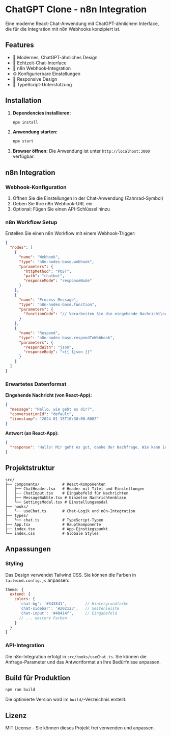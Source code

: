# ChatGPT Clone - n8n Integration

Eine moderne React-Chat-Anwendung mit ChatGPT-ähnlichem Interface, die für die Integration mit n8n Webhooks konzipiert ist.

## Features

- 🎨 Modernes, ChatGPT-ähnliches Design
- 💬 Echtzeit-Chat-Interface
- 🔗 n8n Webhook-Integration
- ⚙️ Konfigurierbare Einstellungen
- 📱 Responsive Design
- 🎯 TypeScript-Unterstützung

## Installation

1. **Dependencies installieren:**
   ```bash
   npm install
   ```

2. **Anwendung starten:**
   ```bash
   npm start
   ```

3. **Browser öffnen:**
   Die Anwendung ist unter `http://localhost:3000` verfügbar.

## n8n Integration

### Webhook-Konfiguration

1. Öffnen Sie die Einstellungen in der Chat-Anwendung (Zahnrad-Symbol)
2. Geben Sie Ihre n8n Webhook-URL ein
3. Optional: Fügen Sie einen API-Schlüssel hinzu

### n8n Workflow Setup

Erstellen Sie einen n8n Workflow mit einem Webhook-Trigger:

```json
{
  "nodes": [
    {
      "name": "Webhook",
      "type": "n8n-nodes-base.webhook",
      "parameters": {
        "httpMethod": "POST",
        "path": "chatbot",
        "responseMode": "responseNode"
      }
    },
    {
      "name": "Process Message",
      "type": "n8n-nodes-base.function",
      "parameters": {
        "functionCode": "// Verarbeiten Sie die eingehende Nachricht\nconst message = $input.first().json.message;\n\n// Hier können Sie Ihre Chatbot-Logik implementieren\n// z.B. OpenAI API, lokales LLM, etc.\n\nconst response = {\n  response: `Sie haben gesagt: ${message}`\n};\n\nreturn [{ json: response }];"
      }
    },
    {
      "name": "Respond",
      "type": "n8n-nodes-base.respondToWebhook",
      "parameters": {
        "respondWith": "json",
        "responseBody": "={{ $json }}"
      }
    }
  ]
}
```

### Erwartetes Datenformat

**Eingehende Nachricht (von React-App):**
```json
{
  "message": "Hallo, wie geht es dir?",
  "conversationId": "default",
  "timestamp": "2024-01-15T10:30:00.000Z"
}
```

**Antwort (an React-App):**
```json
{
  "response": "Hallo! Mir geht es gut, danke der Nachfrage. Wie kann ich Ihnen helfen?"
}
```

## Projektstruktur

```
src/
├── components/          # React-Komponenten
│   ├── ChatHeader.tsx   # Header mit Titel und Einstellungen
│   ├── ChatInput.tsx    # Eingabefeld für Nachrichten
│   ├── MessageBubble.tsx # Einzelne Nachrichtenblase
│   └── SettingsModal.tsx # Einstellungsmodal
├── hooks/
│   └── useChat.ts       # Chat-Logik und n8n-Integration
├── types/
│   └── chat.ts          # TypeScript-Typen
├── App.tsx              # Hauptkomponente
├── index.tsx            # App-Einstiegspunkt
└── index.css            # Globale Styles
```

## Anpassungen

### Styling
Das Design verwendet Tailwind CSS. Sie können die Farben in `tailwind.config.js` anpassen:

```javascript
theme: {
  extend: {
    colors: {
      'chat-bg': '#343541',        // Hintergrundfarbe
      'chat-sidebar': '#202123',   // Seitenleiste
      'chat-input': '#40414f',     // Eingabefeld
      // ... weitere Farben
    }
  }
}
```

### API-Integration
Die n8n-Integration erfolgt in `src/hooks/useChat.ts`. Sie können die Anfrage-Parameter und das Antwortformat an Ihre Bedürfnisse anpassen.

## Build für Produktion

```bash
npm run build
```

Die optimierte Version wird im `build/`-Verzeichnis erstellt.

## Lizenz

MIT License - Sie können dieses Projekt frei verwenden und anpassen.
